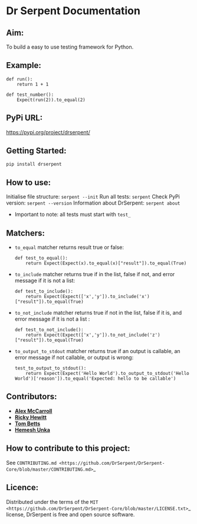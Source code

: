 # Dr Serpent Documentation

## Aim:
To build a easy to use testing framework for Python.

## Example:
```
def run():
    return 1 + 1

def test_number():
    Expect(run(2)).to_equal(2)
```

## PyPi URL:

https://pypi.org/project/drserpent/

## Getting Started:

`pip install drserpent`


## How to use:

Initialise file structure: `serpent --init`
Run all tests: `serpent`
Check PyPi version: `serpent --version`
Information about DrSerpent: `serpent about`

* Important to note: all tests must start with `test_`

## Matchers:

* `to_equal` matcher returns result true or false:
    ```
    def test_to_equal():
        return Expect(Expect(x).to_equal(x)["result"]).to_equal(True)
    ```
* `to_include` matcher returns true if in the list, false if not, and error message if it is not a list:
    ```
    def test_to_include():
        return Expect(Expect(['x','y']).to_include('x')["result"]).to_equal(True)
    ```
* `to_not_include` matcher returns true if not in the list, false if it is, and error message if it is not a list :
    ```
    def test_to_not_include():
        return Expect(Expect(['x','y']).to_not_include('z')["result"]).to_equal(True)
    ```
* `to_output_to_stdout` matcher returns true if an output is callable, an error message if not callable, or output is wrong:
    ```
    test_to_output_to_stdout():
        return Expect(Expect('Hello World').to_output_to_stdout('Hello World')['reason']).to_equal('Expected: hello to be callable')
    ```

## Contributors:
* **[Alex McCarroll](https://github.com/AlexMcCarroll)**
* **[Ricky Hewitt](https://github.com/rewitt94)**
* **[Tom Betts](https://github.com/T-Betts)**
* **[Hemesh Unka](https://github.com/Hemesh-Unka)**

## How to contribute to this project:

See `CONTRIBUTING.md <https://github.com/DrSerpent/DrSerpent-Core/blob/master/CONTRIBUTING.md>`_

## Licence:

Distributed under the terms of the `MIT <https://github.com/DrSerpent/DrSerpent-Core/blob/master/LICENSE.txt>`_  license, DrSerpent is free and open source software.
